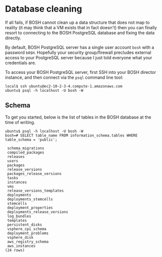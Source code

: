 # Database cleaning

If all fails, if BOSH cannot clean up a data structure that does not map to reality (it may think that a VM exists that in fact doesn't) then you can finally resort to connecting to the BOSH PostgreSQL database and fixing the data directly.

By default, BOSH PostgreSQL server has a single user account `bosh` with a password `b0$H`. Hopefully your security group/firewall precludes external access to your PostgreSQL server because I just told everyone what your credentials are.

To access your BOSH PostgreSQL server, first SSH into your BOSH director instance, and then connect via the `psql` command line tool:

```
local$ ssh ubuntu@ec2-10-2-3-4.compute-1.amazonaws.com
ubuntu$ psql -h localhost -U bosh -W
```

## Schema

To get you started, below is the list of tables in the BOSH database at the time of writing.

```
ubuntu$ psql -h localhost -U bosh -W
bosh=# SELECT table_name FROM information_schema.tables WHERE table_schema = 'public';

 schema_migrations
 compiled_packages
 releases
 users
 packages
 release_versions
 packages_release_versions
 tasks
 instances
 vms
 release_versions_templates
 deployments
 deployments_stemcells
 stemcells
 deployment_properties
 deployments_release_versions
 log_bundles
 templates
 persistent_disks
 vsphere_cpi_schema
 deployment_problems
 vsphere_disk
 aws_registry_schema
 aws_instances
(24 rows)
```
